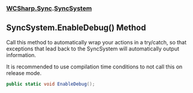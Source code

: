 ### [WCSharp.Sync](WCSharp.Sync.md 'WCSharp.Sync').[SyncSystem](WCSharp.Sync.SyncSystem.md 'WCSharp.Sync.SyncSystem')

## SyncSystem.EnableDebug() Method

Call this method to automatically wrap your actions in a try/catch, so that exceptions that lead back to the SyncSystem will automatically output information.  
  
It is recommended to use compilation time conditions to not call this on release mode.

```csharp
public static void EnableDebug();
```